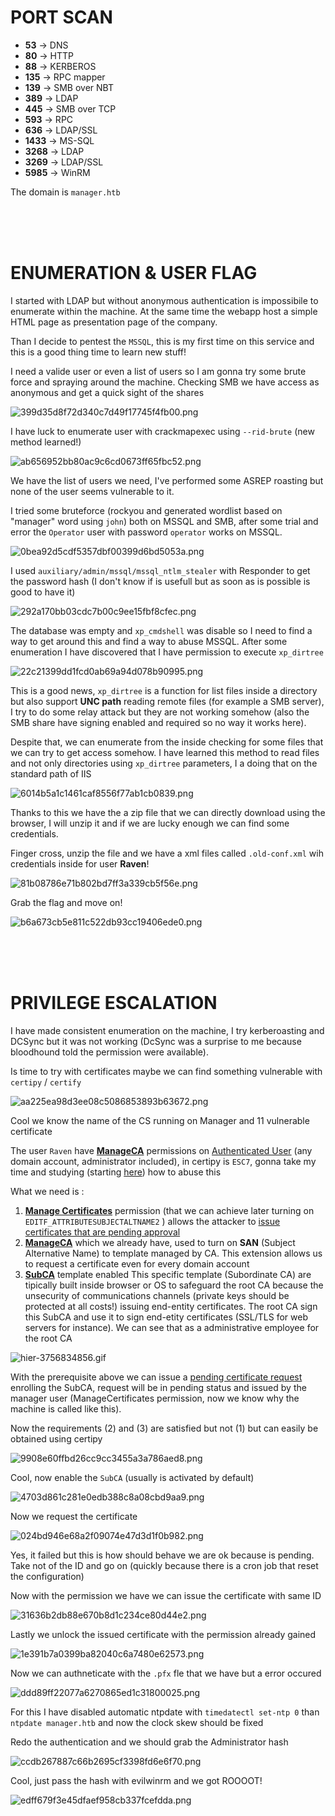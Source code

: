 # PORT SCAN
* **53** &#8594; DNS
* **80** &#8594; HTTP
* **88** &#8594; KERBEROS
* **135** &#8594; RPC mapper
* **139** &#8594; SMB over NBT
* **389** &#8594; LDAP
* **445** &#8594; SMB over TCP
* **593** &#8594; RPC
* **636** &#8594; LDAP/SSL
* **1433** &#8594; MS-SQL
* **3268** &#8594; LDAP
* **3269** &#8594; LDAP/SSL
* **5985** &#8594; WinRM

The domain is `manager.htb`

<br><br><br>

# ENUMERATION & USER FLAG
I started with LDAP but without anonymous authentication is impossibile to enumerate within the machine. At the same time the webapp host a simple HTML page as presentation page of the company.

Than I decide to pentest the `MSSQL`, this is my first time on this service and this is a good thing time to learn new stuff!

I need a valide user or even a list of users so I am gonna try some brute force and spraying around the machine. Checking SMB we have access as anonymous and get a quick sight of the shares 

![399d35d8f72d340c7d49f17745f4fb00.png](img/399d35d8f72d340c7d49f17745f4fb00.png)

I have luck to enumerate user with crackmapexec using `--rid-brute` (new method learned!)

![ab656952bb80ac9c6cd0673ff65fbc52.png](img/ab656952bb80ac9c6cd0673ff65fbc52.png)

We have the list of users we need, I've performed some ASREP roasting but none of the user seems vulnerable to it.

I tried some bruteforce (rockyou and generated wordlist based on "manager" word using `john`) both on MSSQL and SMB, after some trial and error the `Operator` user with password `operator` works on MSSQL.

![0bea92d5cdf5357dbf00399d6bd5053a.png](img/0bea92d5cdf5357dbf00399d6bd5053a.png)

I used `auxiliary/admin/mssql/mssql_ntlm_stealer` with Responder to get the password hash (I don't know if is usefull but as soon as is possible is good to have it)

![292a170bb03cdc7b00c9ee15fbf8cfec.png](img/292a170bb03cdc7b00c9ee15fbf8cfec.png)

The database was empty and `xp_cmdshell` was disable so I need to find a way to get around this and find a way to abuse MSSQL. After some enumeration I have discovered that I have permission to execute `xp_dirtree`

![22c21399dd1fcd0ab69a94d078b90995.png](img/22c21399dd1fcd0ab69a94d078b90995.png)

This is a good news, `xp_dirtree` is a function for list files inside a directory but also support **UNC path** reading remote files (for example a SMB server), I try to do some relay attack but they are not working somehow (also the SMB share have signing enabled and required so no way it works here).

Despite that, we can enumerate from the inside checking for some files that we can try to get access somehow. I have learned this method to read files and not only directories using `xp_dirtree` parameters, I a doing that on the standard path of IIS

![6014b5a1c1461caf8556f77ab1cb0839.png](img/6014b5a1c1461caf8556f77ab1cb0839.png)

Thanks to this we have the a zip file that we can directly download using the browser, I will unzip it and if we are lucky enough we can find some credentials.

Finger cross, unzip the file and we have a xml files called `.old-conf.xml` wih credentials inside for user **Raven**!

![81b08786e71b802bd7ff3a339cb5f56e.png](img/81b08786e71b802bd7ff3a339cb5f56e.png)

Grab the flag and move on!

![b6a673cb5e811c522db93cc19406ede0.png](img/b6a673cb5e811c522db93cc19406ede0.png)


<br><br><br>

# PRIVILEGE ESCALATION

I have made consistent enumeration on the machine, I try kerberoasting and DCSync but it was not working (DcSync was a surprise to me because bloodhound told the permission were available).

Is time to try with certificates maybe we can find something vulnerable with `certipy` / `certify`


![aa225ea98d3ee08c5086853893b63672.png](img/aa225ea98d3ee08c5086853893b63672.png)

Cool we know the name of the CS running on Manager and 11 vulnerable certificate

The user `Raven` have **<u>ManageCA</u>** permissions on <u>Authenticated User</u> (any domain account, administrator included), in certipy is `ESC7`, gonna take my time and studying (starting [here](https://github.com/ly4k/Certipy#esc7)) how to abuse this

What we need is :
1) **<u>Manage Certificates</u>** permission (that we can achieve later turning on `EDITF_ATTRIBUTESUBJECTALTNAME2` ) allows the attacker to <u>issue certificates that are pending approval</u>
2) **<u>ManageCA</u>** which we already have, used to turn on **SAN** (Subject Alternative Name) to template managed by CA. This extension allows us to request a certificate even for every domain account
3) **<u>SubCA</u>** template enabled
This specific template (Subordinate CA) are tipically built inside browser or OS to safeguard the root CA because the unsecurity of communications channels (private keys should be protected at all costs!) issuing end-entity certificates. The root CA sign this SubCA and use it to sign end-etity certificates (SSL/TLS for web servers for instance). We can see that as a administrative employee for the root CA

![hier-3756834856.gif](img/hier-3756834856.gif)

With the prerequisite above we can issue a <u>pending certificate request</u> enrolling the SubCA, request will be in pending status and issued by the manager user (ManageCertificates permission, now we know why the machine is called like this). 

Now the requirements (2) and (3) are satisfied but not (1) but can easily be obtained using certipy

![9908e60ffbd26cc9cc3455a3a786aed8.png](img/9908e60ffbd26cc9cc3455a3a786aed8.png)

Cool, now enable the `SubCA` (usually is activated by default)

![4703d861c281e0edb388c8a08cbd9aa9.png](img/4703d861c281e0edb388c8a08cbd9aa9.png)

Now we request the certificate 

![024bd946e68a2f09074e47d3d1f0b982.png](img/024bd946e68a2f09074e47d3d1f0b982.png)

Yes, it failed but this is how should behave we are ok because is pending. Take not of the ID and go on (quickly because there is a cron job that reset the configuration) 

Now with the permission we have we can issue the certificate with same ID

![31636b2db88e670b8d1c234ce80d44e2.png](img/31636b2db88e670b8d1c234ce80d44e2.png)

Lastly we unlock the issued certificate with the permission already gained

![1e391b7a0399ba82040c6a7480e62573.png](img/1e391b7a0399ba82040c6a7480e62573.png)

Now we can authneticate with the `.pfx` fle that we have but a error occured

![ddd89ff22077a6270865ed1c31800025.png](img/ddd89ff22077a6270865ed1c31800025.png)

For this I have disabled automatic ntpdate with `timedatectl set-ntp 0` than `ntpdate manager.htb` and now the clock skew should be fixed 

Redo the authentication and we should grab the Administrator hash

![ccdb267887c66b2695cf3398fd6e6f70.png](img/ccdb267887c66b2695cf3398fd6e6f70.png)

Cool, just pass the hash with evilwinrm and we got ROOOOT!

![edff679f3e45dfaef958cb337fcefdda.png](img/edff679f3e45dfaef958cb337fcefdda.png)
